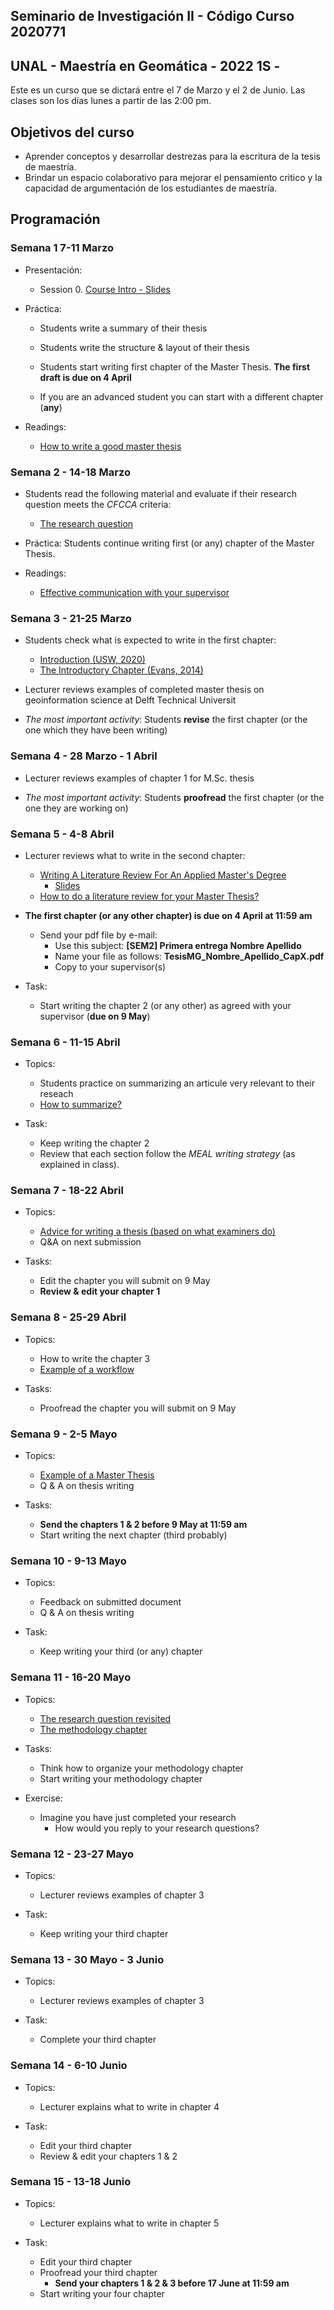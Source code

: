 ## Seminario de Investigación II -   Código Curso 2020771
## UNAL - Maestría en Geomática - 2022 1S - 

Este es un curso que se dictará entre el  7 de Marzo y el 2 de Junio.
Las clases son los días lunes a partir de las  2:00 pm.

## Objetivos del curso

- Aprender conceptos y desarrollar destrezas  para la escritura de la tesis de maestría.
- Brindar un espacio colaborativo para mejorar el pensamiento critico y la capacidad de argumentación de los estudiantes de maestría.

## Programación

### Semana 1  7-11 Marzo

- Presentación:
  - Session 0.  [Course Intro - Slides](https://ials.github.io/seminario/sem_S0.html)

- Práctica:
  - Students write a summary of their thesis 
  - Students write the structure & layout of their thesis
  - Students start writing first chapter of the Master Thesis. **The first draft is due on 4 April**

  - If you are an advanced student you can start with a different chapter (**any**)

- Readings:
  - [How to write a good master thesis](https://www.ntnu.no/blogger/ub-mh/wp-content/uploads/sites/21/2019/02/how-to-write-a-good-masterthesis-2019-final-1.pdf)

### Semana 2 -  14-18 Marzo

- Students read the following material and evaluate if their research question meets the *CFCCA* criteria:
  - [The research question](https://libguides.msvu.ca/c.php?g=707361&p=5034449#s-lg-box-15836684)

- Práctica:
  Students continue writing first (or any) chapter of the Master Thesis. 
  
- Readings:
  - [Effective communication with your supervisor](https://www.queensu.ca/exph/sites/webpublish.queensu.ca.exphwww/files/files/Workshops/Effective%20Communication%20with%20your%20Supervisor%20pptx2.pdf)
 
### Semana 3 - 21-25 Marzo

- Students check  what is expected to write in the first chapter:
  - [Introduction (USW, 2020)](https://student.unsw.edu.au/introductions)
  - [The Introductory Chapter (Evans, 2014)](https://drive.google.com/file/d/17vNf_QX6Fh-yfVzO3u-5sZc3gN5KS4D_/view?usp=sharing)

- Lecturer reviews examples of completed master thesis on geoinformation science  at Delft Technical Universit

- *The most important activity*:
  Students **revise**  the first chapter  (or the one which they have been writing)

  
### Semana 4 - 28 Marzo - 1 Abril

- Lecturer reviews examples of chapter 1 for M.Sc. thesis

- *The most important activity*:
  Students **proofread**  the first chapter  (or the one they are working on)
 
### Semana 5 - 4-8 Abril

- Lecturer reviews what to write in the second chapter:
  - [Writing A Literature Review For An Applied Master's Degree](https://repository.upenn.edu/cgi/viewcontent.cgi?article=1022&context=od_working_papers)
    - [Slides](https://drive.google.com/file/d/1S9Unijk4A9EruMZLmyI8qxph_eHIL6uc/view?usp=sharing) 
  - [How to do a literature review for your Master Thesis?](https://www.unil.ch/hec/files/live/sites/hec/files/doc/master/mscis/how-to-do-a-literature-review-for-your-master-thesis.pdf)

- **The first chapter (or any other chapter) is due on 4 April at 11:59 am**
  - Send your  pdf file  by e-mail:
    - Use this subject: **[SEM2]  Primera entrega  Nombre Apellido**
    - Name your file as follows:  **TesisMG_Nombre_Apellido_CapX.pdf**
    - Copy to your supervisor(s)

- Task:
  -	Start writing the chapter 2 (or any other) as agreed with your supervisor (**due on 9 May**)

### Semana 6 - 11-15 Abril

- Topics: 
    -	Students practice on summarizing an articule very relevant to their reseach
    -	[How to summarize?](https://drive.google.com/file/d/1BgdsWxtgl-gBCccpd-fBTKJjFGQ0tXCf/view?usp=sharing)
      
- Task:
  -	Keep writing the chapter 2 
  -	Review that each section follow the *MEAL writing strategy* (as explained in class).

### Semana 7 - 18-22 Abril

- Topics: 
    -	[Advice for writing a thesis (based on what examiners do)](https://www.tandfonline.com/doi/full/10.1080/23265507.2017.1300862)
    -	Q&A on next submission 

- Tasks:
  -	Edit  the chapter you will submit on 9 May
  -	**Review & edit  your chapter 1**

### Semana 8 - 25-29 Abril

- Topics: 
  - How to write the chapter 3
  - [Example of a workflow](https://drive.google.com/file/d/1X72JinVkj3j-TSgMtWiyezMe2o-pu8z8/view?usp=sharing)

- Tasks:
  -	Proofread the chapter you will submit on 9 May
 

### Semana 9 -  2-5 Mayo

- Topics: 
  - [Example of a Master Thesis](https://drive.google.com/file/d/1ZePdClvqiB6cv-sFO-3EDc0qSa5gsD_P/view?usp=sharing)
  - Q & A on thesis writing 

- Tasks:
  -	**Send the chapters 1 & 2 before 9 May at 11:59 am**
  -	Start writing the next chapter (third probably)
  
### Semana 10 -   9-13 Mayo

- Topics: 
  - Feedback on submitted document
  - Q & A on thesis writing 

- Task:
  -	Keep writing your third (or any) chapter

### Semana 11 -  16-20 Mayo

- Topics: 
  - [The research question revisited](https://www.ncbi.nlm.nih.gov/pmc/articles/PMC6322175/)
  - [The methodology chapter](https://www.sagepub.com/sites/default/files/upm-binaries/28544_Chapter1.pdf)

- Tasks:
  - Think how to organize your methodology chapter
  -	Start writing your methodology chapter

- Exercise:
  -	Imagine you have just completed your research
    -	How would you reply to your research questions?
 
### Semana 12 - 23-27 Mayo

- Topics: 
  - Lecturer reviews examples of chapter 3

- Task:
  -	Keep writing your third  chapter
  
### Semana 13 - 30 Mayo - 3 Junio

- Topics: 
  - Lecturer reviews examples of chapter 3

- Task:
  - Complete your third chapter

### Semana 14 - 6-10 Junio

- Topics: 
  - Lecturer explains what to write in chapter 4

- Task:
  - Edit your third chapter
  - Review & edit your chapters 1 & 2

### Semana 15 - 13-18 Junio

- Topics: 
  - Lecturer explains what to write in chapter 5

- Task:
  - Edit your third chapter
  - Proofread your third chapter
    -	**Send your chapters 1 & 2 & 3 before 17 June at 11:59 am**
  - Start writing your four chapter
